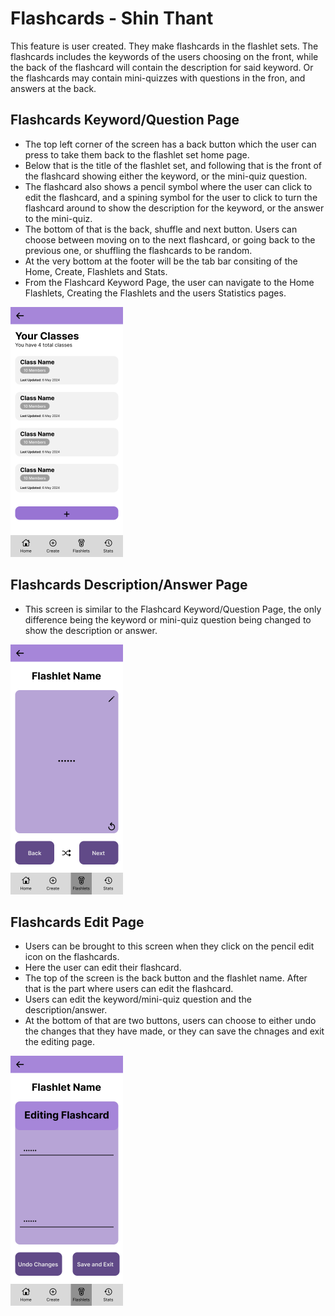 # Flashcards - Shin Thant

This feature is user created. They make flashcards in the flashlet sets. The flashcards includes the keywords of the users choosing on the front, while the back of the flashcard will contain the description for said keyword. Or the flashcards may contain mini-quizzes with questions in the fron, and answers at the back. 

## Flashcards Keyword/Question Page

- The top left corner of the screen has a back button which the user can press to take them back to the flashlet set home page.
- Below that is the title of the flashlet set, and following that is the front of the flashcard showing either the keyword, or the mini-quiz question.
- The flashcard also shows a pencil symbol where the user can click to edit the flashcard, and a spining symbol for the user to click to turn the flashcard around to show the description for the keyword, or the answer to the mini-quiz.
- The bottom of that is the back, shuffle and next button. Users can choose between moving on to the next flashcard, or going back to the previous one, or shuffling the flashcards to be random.
- At the very bottom at the footer will be the tab bar consiting of the Home, Create, Flashlets and Stats.
- From the Flashcard Keyword Page, the user can navigate to the Home Flashlets, Creating the Flashlets and the users Statistics pages.
<img height="400" alt="image" src="https://github.com/Ethan-Chew/MAD24_P01_Team2/blob/main/images/Class%20List%20Page.png">

## Flashcards Description/Answer Page

- This screen is similar to the Flashcard Keyword/Question Page, the only difference being the keyword or mini-quiz question being changed to show the description or answer.
<img height="400" alt="image" src="https://github.com/Ethan-Chew/MAD24_P01_Team2/blob/main/images/Flashlet%20Page%20-%20Description.png">

## Flashcards Edit Page

- Users can be brought to this screen when they click on the pencil edit icon on the flashcards.
- Here the user can edit their flashcard.
- The top of the screen is the back button and the flashlet name. After that is the part where users can edit the flashcard.
- Users can edit the keyword/mini-quiz question and the description/answer.
- At the bottom of that are two buttons, users can choose to either undo the changes that they have made, or they can save the chnages and exit the editing page.
<img height="400" alt="image" src="https://github.com/Ethan-Chew/MAD24_P01_Team2/blob/main/images/Flashlet%20Page%20-%20Edit%20Flash%20Card.png">
